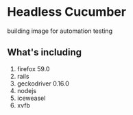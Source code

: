 # Headless Cucumber
building image for automation testing

## What's including
1. firefox 59.0
2. rails
3. geckodriver 0.16.0
4. nodejs
5. iceweasel
6. xvfb
